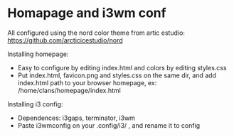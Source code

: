 # Homapage and i3wm conf

All configured using the nord color theme from artic estudio: https://github.com/arcticicestudio/nord

 Installing homepage:

* Easy to configure by editing index.html and colors by editing styles.css
* Put index.html, favicon.png and styles.css on the same dir, and add index.html path to your browser homepage, ex: /home/clans/homepage/index.html

 Installing i3 config:
 
* Dependences: i3gaps, terminator, i3wm
* Paste i3wmconfig on your .config/i3/ , and rename it to config


